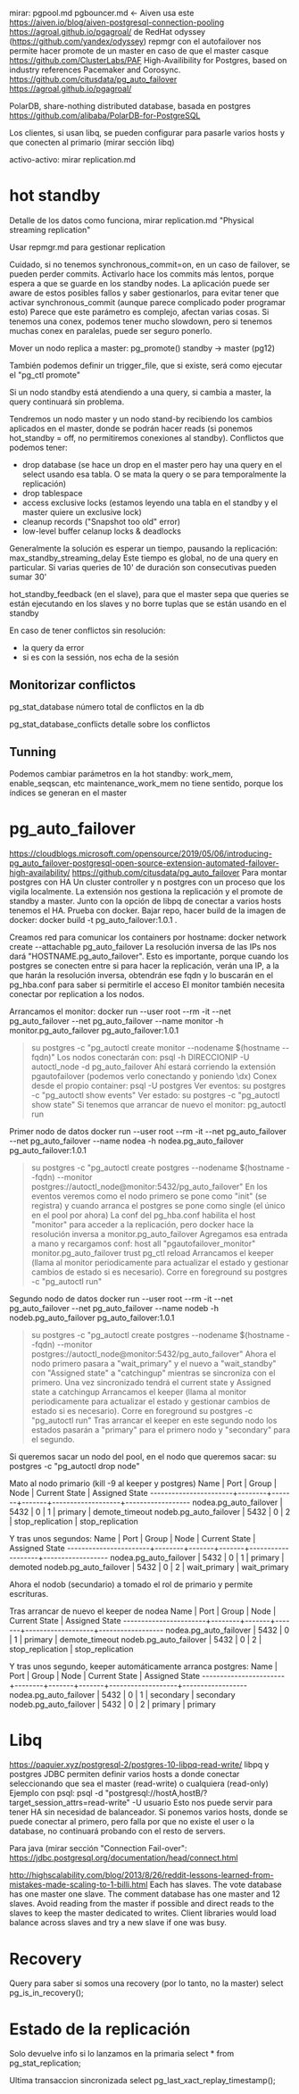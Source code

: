 mirar:
pgpool.md
pgbouncer.md <- Aiven usa este https://aiven.io/blog/aiven-postgresql-connection-pooling
https://agroal.github.io/pgagroal/
  de RedHat
odyssey (https://github.com/yandex/odyssey)
repmgr
  con el autofailover nos permite hacer promote de un master en caso de que el master casque
https://github.com/ClusterLabs/PAF
  High-Availibility for Postgres, based on industry references Pacemaker and Corosync.
https://github.com/citusdata/pg_auto_failover
https://agroal.github.io/pgagroal/

PolarDB, share-nothing distributed database, basada en postgres
https://github.com/alibaba/PolarDB-for-PostgreSQL

Los clientes, si usan libq, se pueden configurar para pasarle varios hosts y que conecten al primario (mirar sección libq)



activo-activo:
mirar replication.md



# hot standby
Detalle de los datos como funciona, mirar replication.md "Physical streaming replication"

Usar repmgr.md para gestionar replication

Cuidado, si no tenemos synchronous_commit=on, en un caso de failover, se pueden perder commits.
Activarlo hace los commits más lentos, porque espera a que se guarde en los standby nodes.
La aplicación puede ser aware de estos posibles fallos y saber gestionarlos, para evitar tener que activar synchronous_commit (aunque parece complicado poder programar esto)
Parece que este parámetro es complejo, afectan varias cosas. Si tenemos una conex, podemos tener mucho slowdown, pero si tenemos muchas conex en paralelas, puede ser seguro ponerlo.

Mover un nodo replica a master:
pg_promote()
  standby -> master (pg12)

También podemos definir un trigger_file, que si existe, será como ejecutar el "pg_ctl promote"


Si un nodo standby está atendiendo a una query, si cambia a master, la query continuará sin problema.

Tendremos un nodo master y un nodo stand-by recibiendo los cambios aplicados en el master, donde se podrán hacer reads (si ponemos hot_standby = off, no permitiremos conexiones al standby).
Conflictos que podemos tener:
  - drop database (se hace un drop en el master pero hay una query en el select usando esa tabla. O se mata la query o se para temporalmente la replicación)
  - drop tablespace
  - access exclusive locks (estamos leyendo una tabla en el standby y el master quiere un exclusive lock)
  - cleanup records ("Snapshot too old" error)
  - low-level buffer celanup locks & deadlocks

Generalmente la solución es esperar un tiempo, pausando la replicación: max_standby_streaming_delay
Este tiempo es global, no de una query en particular. Si varias queries de 10' de duración son consecutivas pueden sumar 30'

hot_standby_feedback (en el slave), para que el master sepa que queries se están ejecutando en los slaves y no borre tuplas que se están usando en el standby

En caso de tener conflictos sin resolución:
  - la query da error
  - si es con la sessión, nos echa de la sesión

## Monitorizar conflictos
pg_stat_database
  número total de conflictos en la db

pg_stat_database_conflicts
  detalle sobre los conflictos


## Tunning
Podemos cambiar parámetros en la hot standby: work_mem, enable_seqscan, etc
maintenance_work_mem no tiene sentido, porque los índices se generan en el master




# pg_auto_failover
https://cloudblogs.microsoft.com/opensource/2019/05/06/introducing-pg_auto_failover-postgresql-open-source-extension-automated-failover-high-availability/
https://github.com/citusdata/pg_auto_failover
Para montar postgres con HA
Un cluster controller y n postgres con un proceso que los vigila localmente.
La extensión nos gestiona la replicación y el promote de standby a master.
Junto con la opción de libpq de conectar a varios hosts tenemos el HA.
Prueba con docker.
Bajar repo, hacer build de la imagen de docker: docker build -t pg_auto_failover:1.0.1 .

Creamos red para comunicar los containers por hostname:
docker network create --attachable pg_auto_failover
La resolución inversa de las IPs nos dará "HOSTNAME.pg_auto_failover". Esto es importante, porque cuando los postgres se conecten entre si para hacer la replicación, verán una IP, a la que harán la resolución inversa, obtendrán ese fqdn y lo buscarán en el pg_hba.conf para saber si permitirle el acceso
El monitor también necesita conectar por replication a los nodos.

Arrancamos el monitor:
  docker run --user root --rm -it --net pg_auto_failover --net pg_auto_failover --name monitor -h monitor.pg_auto_failover pg_auto_failover:1.0.1
  > su postgres -c "pg_autoctl create monitor --nodename $(hostname --fqdn)"
  Los nodos conectarán con: psql -h DIRECCIONIP -U autoctl_node -d pg_auto_failover
  Ahí estará corriendo la extensión pgautofailover (podemos verlo conectando y poniendo \dx)
  Conex desde el propio container: psql -U postgres
  Ver eventos:
  > su postgres -c "pg_autoctl show events"
  Ver estado:
  > su postgres -c "pg_autoctl show state"
  Si tenemos que arrancar de nuevo el monitor:
  pg_autoctl run

  Primer nodo de datos
  docker run --user root --rm -it --net pg_auto_failover --net pg_auto_failover --name nodea -h nodea.pg_auto_failover pg_auto_failover:1.0.1
  > su postgres -c "pg_autoctl create postgres --nodename $(hostname --fqdn) --monitor postgres://autoctl_node@monitor:5432/pg_auto_failover"
  En los eventos veremos como el nodo primero se pone como "init" (se registra) y cuando arranca el postgres se pone como single (el único en el pool por ahora)
  La conf del pg_hba.conf habilita el host "monitor" para acceder a la replicación, pero docker hace la resolución inversa a monitor.pg_auto_failover
  Agregamos esa entrada a mano y recargamos conf:
    host all "pgautofailover_monitor" monitor.pg_auto_failover trust
    pg_ctl reload
  Arrancamos el keeper (llama al monitor periodicamente para actualizar el estado y gestionar cambios de estado si es necesario). Corre en foreground
  > su postgres -c "pg_autoctl run"


  Segundo nodo de datos
  docker run --user root --rm -it --net pg_auto_failover --net pg_auto_failover --name nodeb -h nodeb.pg_auto_failover pg_auto_failover:1.0.1
  > su postgres -c "pg_autoctl create postgres --nodename $(hostname --fqdn) --monitor postgres://autoctl_node@monitor:5432/pg_auto_failover"
  Ahora el nodo primero pasara a "wait_primary" y el nuevo a "wait_standby" con "Assigned state" a "catchingup" mientras se sincroniza con el primero.
  Una vez sincronizado tendrá el current state y Assigned state a catchingup
  Arrancamos el keeper (llama al monitor periodicamente para actualizar el estado y gestionar cambios de estado si es necesario). Corre en foreground
  > su postgres -c "pg_autoctl run"
  Tras arrancar el keeper en este segundo nodo los estados pasarán a "primary" para el primero nodo y "secondary" para el segundo.


Si queremos sacar un nodo del pool, en el nodo que queremos sacar:
su postgres -c "pg_autoctl drop node"


Mato al nodo primario (kill -9 al keeper y postgres)
                  Name |   Port | Group |  Node |     Current State |    Assigned State
-----------------------+--------+-------+-------+-------------------+------------------
nodea.pg_auto_failover |   5432 |     0 |     1 |           primary |    demote_timeout
nodeb.pg_auto_failover |   5432 |     0 |     2 |  stop_replication |  stop_replication

Y tras unos segundos:
                  Name |   Port | Group |  Node |     Current State |    Assigned State
-----------------------+--------+-------+-------+-------------------+------------------
nodea.pg_auto_failover |   5432 |     0 |     1 |           primary |           demoted
nodeb.pg_auto_failover |   5432 |     0 |     2 |      wait_primary |      wait_primary

Ahora el nodob (secundario) a tomado el rol de primario y permite escrituras.


Tras arrancar de nuevo el keeper de nodea
                  Name |   Port | Group |  Node |     Current State |    Assigned State
-----------------------+--------+-------+-------+-------------------+------------------
nodea.pg_auto_failover |   5432 |     0 |     1 |           primary |    demote_timeout
nodeb.pg_auto_failover |   5432 |     0 |     2 |  stop_replication |  stop_replication

Y tras unos segundo, keeper automáticamente arranca postgres:
                  Name |   Port | Group |  Node |     Current State |    Assigned State
-----------------------+--------+-------+-------+-------------------+------------------
nodea.pg_auto_failover |   5432 |     0 |     1 |         secondary |         secondary
nodeb.pg_auto_failover |   5432 |     0 |     2 |           primary |           primary






# Libq
https://paquier.xyz/postgresql-2/postgres-10-libpq-read-write/
libpq y postgres JDBC permiten definir varios hosts a donde conectar seleccionando que sea el master (read-write) o cualquiera (read-only)
Ejemplo con psql:
psql -d "postgresql://hostA,hostB/?target_session_attrs=read-write" -U usuario
Esto nos puede servir para tener HA sin necesidad de balanceador.
Si ponemos varios hosts, donde se puede conectar al primero, pero falla por que no existe el user o la database, no continuará probando con el resto de servers.

Para java (mirar sección "Connection Fail-over":
https://jdbc.postgresql.org/documentation/head/connect.html


http://highscalability.com/blog/2013/8/26/reddit-lessons-learned-from-mistakes-made-scaling-to-1-billi.html
Each has slaves. The vote database has one master one slave. The comment database has one master and 12 slaves.
Avoid reading from the master if possible and direct reads to the slaves to keep the master dedicated to writes.
Client libraries would load balance across slaves and try a new slave if one was busy.


# Recovery
Query para saber si somos una recovery (por lo tanto, no la master)
select pg_is_in_recovery();


# Estado de la replicación
Solo devuelve info si lo lanzamos en la primaria
select * from pg_stat_replication;

Ultima transaccion sincronizada
select pg_last_xact_replay_timestamp();

